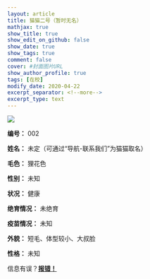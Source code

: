 ```yaml
---
layout: article
title: 猫猫二号（暂时无名）
mathjax: true
show_title: true
show_edit_on_github: false
show_date: true
show_tags: true
comment: false
cover: #封面图片URL
show_author_profile: true
tags: [在校]
modify_date: 2020-04-22
excerpt_separator: <!--more-->
excerpt_type: text
---
```


![](https://i.loli.net/2020/04/22/jlU6eJ73sMKqxPV.jpg)

<!--more-->

**编号：**
002

**姓名：**
未定（可通过“导航-联系我们”为猫猫取名）

**毛色：**
狸花色

**性别：**
未知

**状况：**
健康

**绝育情况：**
未绝育

**疫苗情况：**
未知

**外貌：**
短毛、体型较小、大叔脸

**性格：**
未知

信息有误？[**报错！**](https://forms.office.com/Pages/ResponsePage.aspx?id=DQSIkWdsW0yxEjajBLZtrQAAAAAAAAAAAANAASWVbDVUQVZFMEdSUUk2RFUwVEFDVTZIWkJaSVgySS4u)
